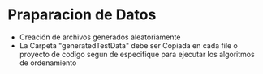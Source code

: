 # Praparacion de Datos

* Creación de archivos generados aleatoriamente
* La Carpeta "generatedTestData" debe ser Copiada en cada file o proyecto de codigo segun de especifique para ejecutar los algoritmos de ordenamiento

